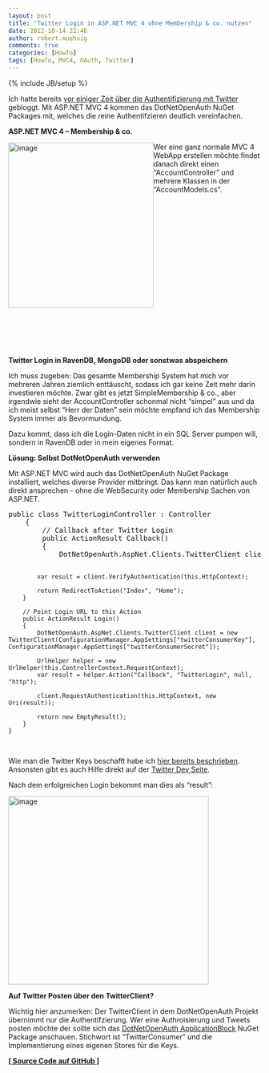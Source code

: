 ```yaml
---
layout: post
title: "Twitter Login in ASP.NET MVC 4 ohne Membership & co. nutzen"
date: 2012-10-14 22:46
author: robert.muehsig
comments: true
categories: [HowTo]
tags: [HowTo, MVC4, OAuth, Twitter]
---
```

{% include JB/setup %}
<p>Ich hatte bereits <a href="http://code-inside.de/blog/2012/04/02/sign-in-with-twitter-fr-die-eigene-asp-net-webapp/">vor einiger Zeit über die Authentifizierung mit Twitter</a> gebloggt. Mit ASP.NET MVC 4 kommen das DotNetOpenAuth NuGet Packages mit, welches die reine Authentifzieren deutlich vereinfachen.</p> <p><strong>ASP.NET MVC 4 – Membership &amp; co.</strong></p> <p><a href="{{BASE_PATH}}/assets/wp-images/image1612.png"><img title="image" style="border-left-width: 0px; border-right-width: 0px; border-bottom-width: 0px; margin: 0px; display: inline; border-top-width: 0px" border="0" alt="image" align="left" src="{{BASE_PATH}}/assets/wp-images/image_thumb771.png" width="290" height="330"></a> </p> <p>Wer eine ganz normale MVC 4 WebApp erstellen möchte findet danach direkt einen “AccountController” und mehrere Klassen in der “AccountModels.cs”.</p> <p>&nbsp;</p> <p>&nbsp;</p> <p>&nbsp;</p> <p>&nbsp;</p> <p>&nbsp;</p> <p>&nbsp;</p> <p>&nbsp;</p> <p>&nbsp;</p> <p>&nbsp;</p> <p>&nbsp;</p> <p><strong>Twitter Login in RavenDB, MongoDB oder sonstwas abspeichern</strong></p> <p>Ich muss zugeben: Das gesamte Membership System hat mich vor mehreren Jahren ziemlich enttäuscht, sodass ich gar keine Zeit mehr darin investieren möchte. Zwar gibt es jetzt SimpleMembership &amp; co., aber irgendwie sieht der AccountController schonmal nicht “simpel” aus und da ich meist selbst “Herr der Daten” sein möchte empfand ich das Membership System immer als Bevormundung.</p> <p>Dazu kommt, dass ich die Login-Daten nicht in ein SQL Server pumpen will, sondern in RavenDB oder in mein eigenes Format.</p> <p><strong>Lösung: Selbst DotNetOpenAuth verwenden</strong></p> <p>Mit ASP.NET MVC wird auch das DotNetOpenAuth NuGet Package installiert, welches diverse Provider mitbringt. Das kann man natürlich auch direkt ansprechen - ohne die WebSecurity oder Membership Sachen von ASP.NET.</p><pre>public class TwitterLoginController : Controller
    {
        // Callback after Twitter Login
        public ActionResult Callback()
        {
            DotNetOpenAuth.AspNet.Clients.TwitterClient client = new TwitterClient(ConfigurationManager.AppSettings["twitterConsumerKey"], ConfigurationManager.AppSettings["twitterConsumerSecret"]);

            var result = client.VerifyAuthentication(this.HttpContext);

            return RedirectToAction("Index", "Home");
        }

        // Point Login URL to this Action
        public ActionResult Login()
        {
            DotNetOpenAuth.AspNet.Clients.TwitterClient client = new TwitterClient(ConfigurationManager.AppSettings["twitterConsumerKey"], ConfigurationManager.AppSettings["twitterConsumerSecret"]);

            UrlHelper helper = new UrlHelper(this.ControllerContext.RequestContext);
            var result = helper.Action("Callback", "TwitterLogin", null, "http");

            client.RequestAuthentication(this.HttpContext, new Uri(result));

            return new EmptyResult();
        }
    }
</pre>
<p>Wie man die Twitter Keys beschafft habe ich <a href="http://code-inside.de/blog/2012/04/02/sign-in-with-twitter-fr-die-eigene-asp-net-webapp/">hier bereits beschrieben</a>. Ansonsten gibt es auch Hilfe direkt auf der <a href="https://dev.twitter.com/">Twitter Dev Seite</a>.</p>
<p>Nach dem erfolgreichen Login bekommt man dies als “result”:</p>
<p><a href="{{BASE_PATH}}/assets/wp-images/image1613.png"><img title="image" style="border-top: 0px; border-right: 0px; border-bottom: 0px; border-left: 0px; display: inline" border="0" alt="image" src="{{BASE_PATH}}/assets/wp-images/image_thumb772.png" width="400" height="376"></a> </p>
<p><strong>Auf Twitter Posten über den TwitterClient?</strong></p>
<p>Wichtig hier anzumerken: Der TwitterClient in dem DotNetOpenAuth Projekt übernimmt nur die Authentifzierung. Wer eine Authroisierung und Tweets posten möchte der sollte sich das <a href="http://nuget.org/packages/DotNetOpenAuth.ApplicationBlock">DotNetOpenAuth ApplicationBlock</a> NuGet Package anschauen. Stichwort ist “TwitterConsumer” und die Implementierung eines eigenen Stores für die Keys.</p>
<p></p>
<p><a href="https://github.com/Code-Inside/Samples/tree/master/2012/SimpleTwitterOAuth"><strong>[ Source Code auf GitHub ]</strong></a></p>
